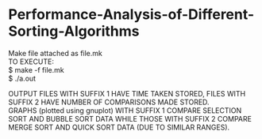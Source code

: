 # Performance-Analysis-of-Different-Sorting-Algorithms
Make file attached as file.mk \
TO EXECUTE: \
$ make -f file.mk \
$ ./a.out 

OUTPUT FILES WITH SUFFIX 1 HAVE TIME TAKEN STORED, FILES WITH SUFFIX 2 HAVE NUMBER OF COMPARISONS MADE STORED. \
GRAPHS (plotted using gnuplot) WITH SUFFIX 1 COMPARE SELECTION SORT AND BUBBLE SORT DATA WHILE THOSE WITH SUFFIX 2 COMPARE MERGE SORT AND QUICK SORT DATA (DUE TO SIMILAR RANGES).

